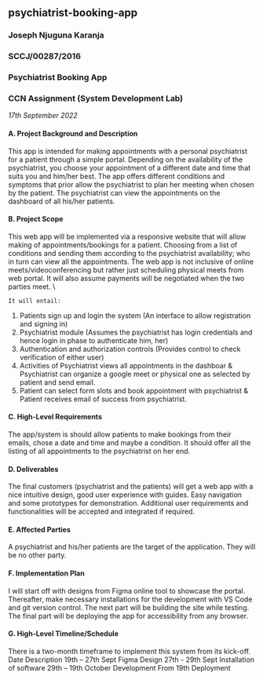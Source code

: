 ## psychiatrist-booking-app

### Joseph Njuguna Karanja

### SCCJ/00287/2016

### Psychiatrist Booking App

### CCN Assignment (System Development Lab)

_17th September 2022_

#### A. Project Background and Description

This app is intended for making appointments with a personal psychiatrist for a patient through a simple portal. Depending on the availability of the psychiatrist, you choose your appointment of a different date and time that suits you and him/her best. The app offers different conditions and symptoms that prior allow the psychiatrist to plan her meeting when chosen by the patient. The psychiatrist can view the appointments on the dashboard of all his/her patients.

#### B. Project Scope

This web app will be implemented via a responsive website that will allow making of appointments/bookings for a patient. Choosing from a list of conditions and sending them according to the psychiatrist availability; who in turn can view all the appointments. The web app is not inclusive of online meets/videoconferencing but rather just scheduling physical meets from web portal. It will also assume payments will be negotiated when the two parties meet. \

`It will entail:`

1. Patients sign up and login the system (An interface to allow registration and signing in)
2. Psychiatrist module (Assumes the psychiatrist has login credentials and hence login in phase to authenticate him, her)
3. Authentication and authorization controls (Provides control to check verification of either user)
4. Activities of Psychiatrist views all appointments in the dashboar & Psychiatrist can organize a google meet or physical one as selected by patient and send email.
5. Patient can select form slots and book appointment with psychiatrist & Patient receives email of success from psychiatrist.

#### C. High-Level Requirements

The app/system is should allow patients to make bookings from their emails, chose a date and time and maybe a condition. It should offer all the listing of all appointments to the psychiatrist on her end.

#### D. Deliverables

The final customers (psychiatrist and the patients) will get a web app with a nice intuitive design, good user experience with guides. Easy navigation and some prototypes for demonstration. Additional user requirements and functionalities will be accepted and integrated if required.

#### E. Affected Parties

A psychiatrist and his/her patients are the target of the application. They will be no other party.

#### F. Implementation Plan

I will start off with designs from Figma online tool to showcase the portal. Thereafter, make necessary installations for the development with VS Code and git version control. The next part will be building the site while testing. The final part will be deploying the app for accessibility from any browser.

#### G. High-Level Timeline/Schedule

There is a two-month timeframe to implement this system from its kick-off.
Date Description
19th – 27th Sept Figma Design
27th - 29th Sept Installation of software
29th – 19th October Development
From 19th Deployment
